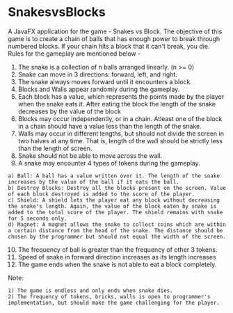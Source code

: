 # SnakesvsBlocks
A JavaFX application for the game - Snakes vs Block.
The objective of this game is to create a chain of balls that has enough power to break through numbered blocks. 
If your chain hits a block that it can't break, you die. 
Rules for the gameplay are mentioned below - 
  1) The snake is a collection of n balls arranged linearly. (n >= 0) 
  2) Snake can move in 3 directions: forward, left, and right. 
  3) The snake always moves forward until it encounters a block. 
  4) Blocks and Walls appear randomly during the gameplay. 
  5) Each block has a value, which represents the points made by the player when the snake eats it. After eating the block the length of the snake decreases by the value of the block 
  6) Blocks may occur independently, or in a chain. Atleast one of the block in a chain should have a value less than the length of the snake. 
  7) Walls may occur in different lengths, but should not divide the screen in two halves at any time. That is, length of the wall should be strictly less than the length of screen. 
  8) Snake should not be able to move across the wall. 
  9) A snake may encounter 4 types of tokens during the gameplay. 
    
    a) Ball: A ball has a value written over it. The length of the snake increases by the value of the ball if it eats the ball. 
    b) Destroy Blocks: Destroy all the blocks present on the screen. Value of each block destroyed is added to the score of the player. 
    c) Shield: A shield lets the player eat any block without decreasing the snake's length. Again, the value of the block eaten by snake is added to the total score of the player. The shield remains with snake for 5 seconds only. 
    d) Magnet: A magnet allows the snake to collect coins which are within a certain distance from the head of the snake. The distance should be chosen by the programmer but should not equal the width of the screen. 
  10) The frequency of ball is greater than the frequency of other 3 tokens. 
  11) Speed of snake in forward direction increases as its length increases 
  12) The game ends when the snake is not able to eat a block completely. 


Note: 
    
    1) The game is endless and only ends when snake dies. 
    2) The frequency of tokens, bricks, walls is open to programmer's implementation, but should make the game challenging for the player.
